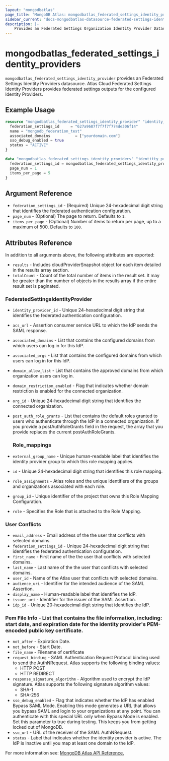 ```yaml
---
layout: "mongodbatlas"
page_title: "MongoDB Atlas: mongodbatlas_federated_settings_identity_providers"
sidebar_current: "docs-mongodbatlas-datasource-federated-settings-identity-providers"
description: |-
    Provides an Federated Settings Organization Identity Provider Datasource.
---
```


# mongodbatlas_federated_settings_identity_providers

`mongodbatlas_federated_settings_identity_provider` provides an Federated Settings Identity Providers datasource. Atlas Cloud Federated Settings Identity Providers provides federated settings outputs for the configured Identity Providers.


## Example Usage

```terraform
resource "mongodbatlas_federated_settings_identity_provider" "identity_provider" {
  federation_settings_id     = "627a9687f7f7f7f774de306f14"
  name = "mongodb_federation_test"
  associated_domains           = ["yourdomain.com"]
  sso_debug_enabled = true
  status = "ACTIVE"
}

data "mongodbatlas_federated_settings_identity_providers" "identitty_provider" {
  federation_settings_id = mongodbatlas_federated_settings_identity_provider.identity_provider.id
  page_num = 1
  items_per_page = 5
}

```

## Argument Reference

* `federation_settings_id` - (Required) Unique 24-hexadecimal digit string that identifies the federated authentication configuration.
* `page_num` - (Optional)  	The page to return. Defaults to `1`.
* `items_per_page` - (Optional) Number of items to return per page, up to a maximum of 500. Defaults to `100`.

## Attributes Reference

In addition to all arguments above, the following attributes are exported:

* `results` - Includes cloudProviderSnapshot object for each item detailed in the results array section.
* `totalCount` - Count of the total number of items in the result set. It may be greater than the number of objects in the results array if the entire result set is paginated.

### FederatedSettingsIdentityProvider

* `identity_provider_id` - Unique 24-hexadecimal digit string that identifies the federated authentication configuration.
* `acs_url` - Assertion consumer service URL to which the IdP sends the SAML response.
* `associated_domains` - List that contains the configured domains from which users can log in for this IdP.
* `associated_orgs` - List that contains the configured domains from which users can log in for this IdP.
* `domain_allow_list` - List that contains the approved domains from which organization users can log in.
* `domain_restriction_enabled` - Flag that indicates whether domain restriction is enabled for the connected organization.
* `org_id` - Unique 24-hexadecimal digit string that identifies the connected organization.
* `post_auth_role_grants` - List that contains the default roles granted to users who authenticate through the IdP in a connected organization. If you provide a postAuthRoleGrants field in the request, the array that you provide replaces the current postAuthRoleGrants.

  ### Role_mappings
* `external_group_name` - Unique human-readable label that identifies the identity provider group to which this role mapping applies.
* `id` - Unique 24-hexadecimal digit string that identifies this role mapping.
* `role_assignments` - Atlas roles and the unique identifiers of the groups and organizations associated with each role.
* `group_id` - Unique identifier of the project that owns this Role Mapping Configuration.
* `role` - Specifies the Role that is attached to the Role Mapping.
### User Conflicts
* `email_address` - Email address of the the user that conflicts with selected domains.
* `federation_settings_id` - Unique 24-hexadecimal digit string that identifies the federated authentication configuration.
* `first_name` - First name of the the user that conflicts with selected domains.
* `last_name` - Last name of the the user that conflicts with selected domains.
* `user_id` - Name of the Atlas user that conflicts with selected domains.
* `audience_uri` - Identifier for the intended audience of the SAML Assertion.
* `display_name` - Human-readable label that identifies the IdP.
* `issuer_uri` - Identifier for the issuer of the SAML Assertion.
* `idp_id` - Unique 20-hexadecimal digit string that identifies the IdP.
### Pem File Info - List that contains the file information, including: start date, and expiration date for the identity provider's PEM-encoded public key certificate.
* `not_after` - Expiration  Date.
* `not_before` - Start Date.
* `file_name` - Filename of certificate
* `request_binding` - SAML Authentication Request Protocol binding used to send the AuthNRequest. Atlas supports the following binding values:
    - HTTP POST
    - HTTP REDIRECT
* `response_signature_algorithm` - Algorithm used to encrypt the IdP signature. Atlas supports the following signature algorithm values:
    - SHA-1
    - SHA-256
* `sso_debug_enabled` - Flag that indicates whether the IdP has enabled Bypass SAML Mode. Enabling this mode generates a URL that allows you bypass SAML and login to your organizations at any point. You can authenticate with this special URL only when Bypass Mode is enabled. Set this parameter to true during testing. This keeps you from getting locked out of MongoDB.
* `sso_url` - URL of the receiver of the SAML AuthNRequest.
* `status` - Label that indicates whether the identity provider is active. The IdP is Inactive until you map at least one domain to the IdP.


For more information see: [MongoDB Atlas API Reference.](https://www.mongodb.com/docs/atlas/reference/api/federation-configuration/)
